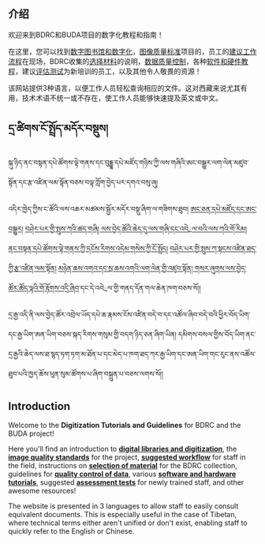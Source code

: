 
## 介绍

欢迎来到BDRC和BUDA项目的数字化教程和指南！

在这里，您可以找到[数字图书馆和数字化](https://buddhistdigitalresourcecenter.github.io/digitization-guidelines/digitization/digitization-cn/)，[图像质量标准](https://buddhistdigitalresourcecenter.github.io/digitization-guidelines/standards/standards-cn/)项目的，员工的[建议工作流程](https://buddhistdigitalresourcecenter.github.io/digitization-guidelines/workflow/workflow-cn/)在现场，BDRC收集的[选择材料](https://buddhistdigitalresourcecenter.github.io/digitization-guidelines/selection/selection-cn/)的说明，[数据质量控制](https://buddhistdigitalresourcecenter.github.io/digitization-guidelines/qc/qc-cn/)，各种[软件和硬件教程](https://buddhistdigitalresourcecenter.github.io/digitization-guidelines/bdrcapp/bdrcapp-cn/)，建议[评估测试](https://buddhistdigitalresourcecenter.github.io/digitization-guidelines/assessment/assessment-cn/)为新培训的员工，以及其他令人敬畏的资源！

该网站提供3种语言，以便工作人员轻松查询相应的文件。这对西藏来说尤其有用，技术术语不统一或不存在，使工作人员能够快速提及英文或中文。

## དྲ་ཚིགས་ངོ་སྤྲོད་མདོར་བསྡུས།

སྐུ་ཉིད་ནང་བསྟན་དཔེ་ཚོགས་ལྟེ་གནས་དང་བུདྡྷ་དཔེ་མཛོད་གཉིས་ཀྱི་ལས་གཞིའི་ཨང་བསྒྱུར་ལག་ལེན་མཛུབ་སྟོན་དང་རྩ་འཛིན་ལམ་སྟོན་བཅས་བལྟ་ཀློག་བྱེད་པར་དགའ་བསུ་ཞུ།

འདིར་ཁྱེད་ཀྱིས་ང་ཚོའི་ལས་འཆར་མཚམས་སྦྱོར་མདོར་བསྡུ་ཞིག་ལ་གཟིགས་ཐུབ། [ཨང་ཅན་དཔེ་མཛོད་དང་ཨང་བསྒྱུར།](https://buddhistdigitalresourcecenter.github.io/digitization-guidelines/digitization/digitization-bo/) [བཤེར་པར་གྱི་སྤུས་ཀའི་ཚད་གཞི། ](https://buddhistdigitalresourcecenter.github.io/digitization-guidelines/standards/standards-bo/)[ལས་བྱེད་ཚོའི་ཆེད་དུ་ལས་གཞི་དང་འབེྲལ་བའི་ལས་ཀའི་གོ་རིམ།](https://buddhistdigitalresourcecenter.github.io/digitization-guidelines/workflow/workflow-bo/) [ནང་བསྟན་དཔེ་ཚོགས་ལྟེ་གནས་ཀྱི་དངོས་རིགས་འདེམ་གསེས་ཀྱི་ངོ་སྤྲོད།](https://buddhistdigitalresourcecenter.github.io/digitization-guidelines/selection/selection-bo/) [བཤེར་པར་གྱི་སྤུས་ཀ་སྟངས་འཛིན་ཐད་ཀྱི་རྩ་འཛིན་ལམ་སྟོན།](https://buddhistdigitalresourcecenter.github.io/digitization-guidelines/qc/qc-bo/) [མཉེན་ཆས་འགའ་དང་སྲ་ཆས་འགའི་ལག་ལེན་གྱི་འཛུབ་སྟོན། ](https://buddhistdigitalresourcecenter.github.io/digitization-guidelines/bdrcapp/bdrcapp-bo/)[གསར་ཞུགས་ལས་བྱེད་ཚོར་ཚོད་ལྟའི་གོ་རྟོགས་འདྲི་ཞིབ](https://buddhistdigitalresourcecenter.github.io/digitization-guidelines/assessment/assessment-bo/)་དང་དེ་འབེྲལ་གྱི་གནད་དོན་གལ་ཆེན་ཁག་བཅས་སོ།།

དྲ་རྒྱ་འདི་ནི་ལས་བྱེད་ཚོར་འབྲེལ་ཡོད་དཔེ་ཆ་རྣམས་ངོས་འཛིན་བདེ་བ་དང་འཚོལ་ཞིབ་བདེ་བའི་ཕྱིར་བོད་ཡིག་དང་རྒྱ་ཡིག་ཨན་ཡིག་བཅས་སྐད་རིགས་གསུམ་གྱི་བདག་ཉིད་ཅན་ཞིག་ཡིན། དམིགས་བསལ་གྱིས་བོད་ཡིག་ནང་དྲ་རྒྱའི་ཆེད་ལས་ཐ་སྙད་ཏག་ཏག་མ་ཐོན་པ་དང་མེད་པ་ཁག་ཐད་ཀར་རྒྱ་ཡིག་དང་ཨན་ཡིག་གང་རུང་ནས་འཚོལ་ཐུབ་པའི་ཁྱད་ཆོས་ཕུན་སུམ་ཚོགས་པ་ཞིག་བསྐྲུན་པ་བཅས་ལགས་སོ།།

## Introduction

Welcome to the **Digitization Tutorials and Guidelines** for BDRC and the BUDA project!

Here you'll find an introduction to [**digital libraries and digitization**](https://buddhistdigitalresourcecenter.github.io/digitization-guidelines/digitization/digitization-en/), the [**image quality standards**](https://buddhistdigitalresourcecenter.github.io/digitization-guidelines/standards/standards-en/) for the project, [**suggested workflow**](https://buddhistdigitalresourcecenter.github.io/digitization-guidelines/workflow/workflow-en/) for staff in the field, instructions on [**selection of material**](https://buddhistdigitalresourcecenter.github.io/digitization-guidelines/selection/selection-en/) for the BDRC collection, guidelines for [**quality control of data**](https://buddhistdigitalresourcecenter.github.io/digitization-guidelines/qc/qc-en/), various [**software and hardware tutorials**](https://buddhistdigitalresourcecenter.github.io/digitization-guidelines/bdrcapp/bdrcapp-en/), suggested [**assessment tests**](https://buddhistdigitalresourcecenter.github.io/digitization-guidelines/assessment/assessment-en/) for newly trained staff, and other awesome resources!

The website is presented in 3 languages to allow staff to easily consult equivalent documents. This is especially useful in the case of Tibetan, where technical terms either aren't unified or don't exist, enabling staff to quickly refer to the English or Chinese.

